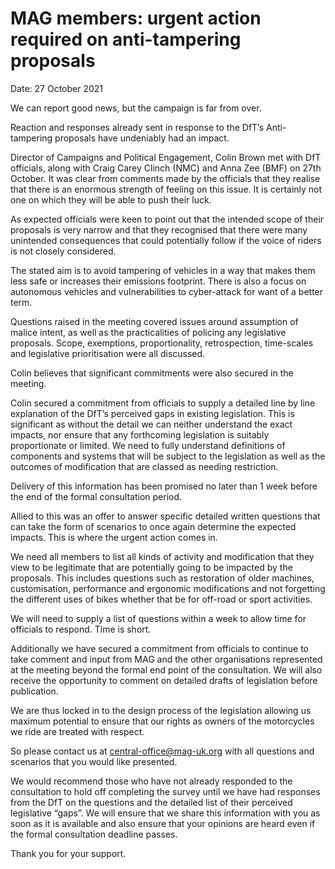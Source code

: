 # MAG members: urgent action required on anti-tampering proposals

Date: 27 October 2021

We can report good news, but the campaign is far from over.

Reaction and responses already sent in response to the DfT’s
Anti-tampering proposals have undeniably had an impact.

Director of Campaigns and Political Engagement, Colin Brown met with DfT
officials, along with Craig Carey Clinch (NMC) and Anna Zee (BMF) on
27th October.  It was clear from comments made by the officials that
they realise that there is an enormous strength of feeling on this
issue. It is certainly not one on which they will be able to push their
luck.

As expected officials were keen to point out that the intended scope of
their proposals is very narrow and that they recognised that there were
many unintended consequences that could potentially follow if the voice
of riders is not closely considered.

The stated aim is to avoid tampering of vehicles in a way that makes
them less safe or increases their emissions footprint.  There is also a
focus on autonomous vehicles and vulnerabilities to cyber-attack for
want of a better term.

Questions raised in the meeting covered issues around assumption of
malice intent, as well as the practicalities of policing any legislative
proposals.  Scope, exemptions, proportionality, retrospection,
time-scales and legislative prioritisation were all discussed.

Colin believes that significant commitments were also secured in the
meeting.

Colin secured a commitment from officials to supply a detailed line by
line explanation of the DfT’s perceived gaps in existing legislation.
This is significant as without the detail we can neither understand the
exact impacts, nor ensure that any forthcoming legislation is suitably
proportionate or limited.  We need to fully understand definitions of
components and systems that will be subject to the legislation as well
as the outcomes of modification that are classed as needing restriction.

Delivery of this information has been promised no later than 1 week
before the end of the formal consultation period.

Allied to this was an offer to answer specific detailed written
questions that can take the form of scenarios to once again determine
the expected impacts.  This is where the urgent action comes in.

We need all members to list all kinds of activity and modification that
they view to be legitimate that are potentially going to be impacted by
the proposals.  This includes questions such as restoration of older
machines, customisation, performance and ergonomic modifications and not
forgetting the different uses of bikes whether that be for off-road or
sport activities.

We will need to supply a list of questions within a week to allow time
for officials to respond.  Time is short.

Additionally we have secured a commitment from officials to continue to
take comment and input from MAG and the other organisations represented
at the meeting beyond the formal end point of the consultation.  We will
also receive the opportunity to comment on detailed drafts of
legislation before publication.

We are thus locked in to the design process of the legislation allowing
us maximum potential to ensure that our rights as owners of the
motorcycles we ride are treated with respect.

So please contact us at central-office@mag-uk.org with all questions and
scenarios that you would like presented.

We would recommend those who have not already responded to the
consultation to hold off completing the survey until we have had
responses from the DfT on the questions and the detailed list of their
perceived legislative “gaps”.  We will ensure that we share this
information with you as soon as it is available and also ensure that
your opinions are heard even if the formal consultation deadline passes.

Thank you for your support.